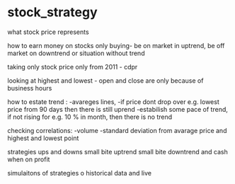 # stock_strategy



what stock price represents

how to earn money on stocks only buying- be on market in uptrend, be off market on downtrend or situation without trend

taking only stock price only from 2011 - cdpr

looking at highest and lowest - open and close are only because of business hours

how to estate trend : 
-avareges lines, 
-if price dont drop over e.g. lowest price from 90 days then there is still uprend
-estabilish some pace of trend, if not rising for e.g. 10 % in month, then there is no trend


checking correlations:
-volume
-standard deviation from avarage price and highest and lowest point



strategies
ups and downs
small bite uptrend
small bite downtrend and cash when on profit

simulaitons of strategies o historical data and live